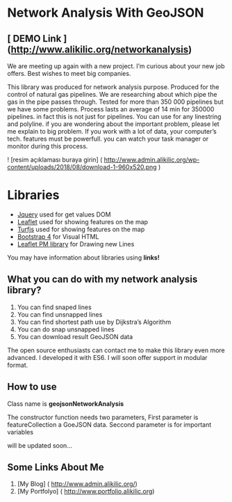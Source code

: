 # Network Analysis With GeoJSON
## [ DEMO Link ] (http://www.alikilic.org/networkanalysis) 
We are meeting up again with a new project. I’m curious about your new job offers. Best wishes to meet big companies.

This library was produced for network analysis purpose. Produced for the control of natural gas pipelines. We are researching about which pipe the gas in the pipe passes through. Tested for more than 350 000 pipelines but we have some problems. Process lasts an average of 14 min for 350000 pipelines. in fact this is not just for pipelines. You can use for any linestring and polyline. if you are wondering about the important problem, please let me explain to big problem. If you work with a lot of data, your computer’s tech. features must be powerfull. you can watch your task manager or monitor during this process.

! [resim açıklaması buraya girin] ( http://www.admin.alikilic.org/wp-content/uploads/2018/08/download-1-960x520.png )

# Libraries
 - [Jquery](https://jquery.com/) used for get values DOM
 - [Leaflet](https://leafletjs.com/) used for showing features on the map
 - [Turfjs](http://turfjs.org/) used for showing features on the map
 - [Bootstrap 4](http://getbootstrap.com/) for Visual HTML
 - [Leaflet PM library](https://github.com/codeofsumit/leaflet.pm) for Drawing new Lines

You may have information about libraries using  **links!**

## What you can do with my network analysis library?

 1. You can find snaped lines
 2. You can find unsnapped lines
 3. You can find shortest path use by Dijkstra’s Algorithm
 4. You can do snap unsnapped lines
 5. You can download result GeoJSON data

The open source enthusiasts can contact me to make this library even more advanced. I developed it with ES6. I will soon offer support in modular format.


## How to use

Class name is **geojsonNetworkAnalysis**

The constructor function needs two parameters, First parameter is featureCollection a GoeJSON data. Seccond parameter is for important variables

will be updated soon...


## Some Links About Me
1. [My Blog] ( http://www.admin.alikilic.org/) 
2. [My Portfolyo] ( http://www.portfolio.alikilic.org)


